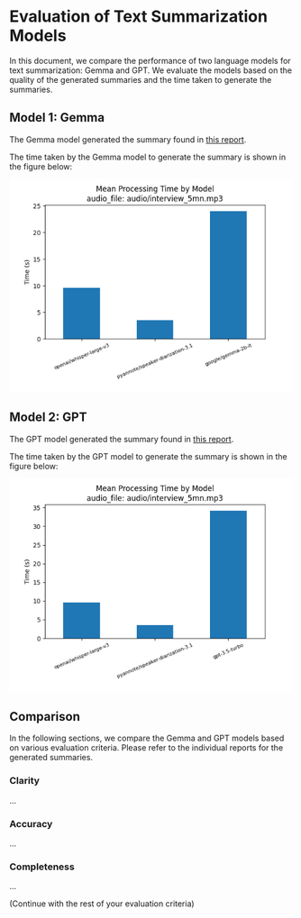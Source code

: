 # Evaluation of Text Summarization Models

In this document, we compare the performance of two language models for text summarization: Gemma and GPT. We evaluate the models based on the quality of the generated summaries and the time taken to generate the summaries.

## Model 1: Gemma

The Gemma model generated the summary found in [this report](Evaluation/reports/gemma_report_5mn_output.md).

The time taken by the Gemma model to generate the summary is shown in the figure below:

![Gemma Model Time](Evaluation/images/gemma_5mn.png)

## Model 2: GPT

The GPT model generated the summary found in [this report](Evaluation/reports/gpt_report_5_mn_output.md).

The time taken by the GPT model to generate the summary is shown in the figure below:

![GPT Model Time](Evaluation/images/gpt_5m.png)

## Comparison

In the following sections, we compare the Gemma and GPT models based on various evaluation criteria. Please refer to the individual reports for the generated summaries.

### Clarity

...

### Accuracy

...

### Completeness

...

(Continue with the rest of your evaluation criteria)

